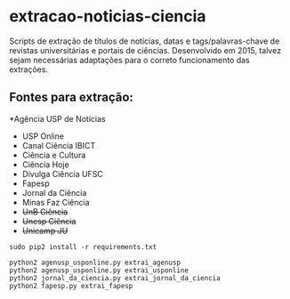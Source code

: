 # extracao-noticias-ciencia

Scripts de extração de títulos de notícias, datas e tags/palavras-chave de revistas universitárias e portais de ciências. Desenvolvido em 2015, talvez sejam necessárias adaptações para o correto funcionamento das extrações.

## Fontes para extração:

*Agência USP de Notícias
* USP Online
* Canal Ciência IBICT
* Ciência e Cultura
* Ciência Hoje
* Divulga Ciência UFSC
* Fapesp
* Jornal da Ciência
* Minas Faz Ciência
* ~~UnB Ciência~~
* ~~Unesp Ciência~~
* ~~Unicamp JU~~


```
sudo pip2 install -r requirements.txt

python2 agenusp_usponline.py extrai_agenusp
python2 agenusp_usponline.py extrai_usponline
python2 jornal_da_ciencia.py extrai_jornal_da_ciencia
python2 fapesp.py extrai_fapesp
```

